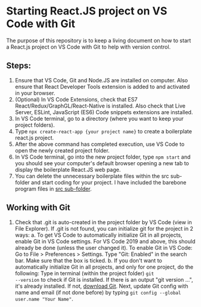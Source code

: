 # Starting React.JS project on VS Code with Git  

The purpose of this repository is to keep a living document on how to start a React.js project on VS Code 
with Git to help with version control.

## Steps:
1.  Ensure that VS Code, Git and Node.JS are installed on computer. Also ensure that React Developer 
Tools extension is added to and activated in your browser.
2.  (Optional) In VS Code Extensions, check that ES7 React/Redux/GraphGL/React-Native is installed. Also check that 
Live Server, ESLint, JavaScript (ES6) Code snippets extensions are installed.
3.  In VS Code terminal, go to a directory (where you want to keep your project folders). 
4.  Type `npx create-react-app {your project name}` to create a boilerplate react.js project.
5.  After the above command has completed execution, use VS Code to open the newly created project folder. 
6.  In VS Code terminal, go into the new project folder, type `npm start` and you should see your 
computer's default browser opening a new tab to display the boilerplate React.JS web page.
7.  You can delete the unnecessary boilerplate files within the src sub-folder and start coding for your 
project. I have included the barebone program files in [src sub-folder](./src).

## Working with Git
1.  Check that .git is auto-created in the project folder by VS Code (view in File Explorer). 
    If .git is not found, you can initialize git for the project in 2 ways:
        a.  To get VS Code to automatically initialize Git in all projects, enable Git in VS Code settings. For VS Code 2019 and above, this should already be done (unless the               user changed it). To enable Git in VS Code: Go to File > Preferences > Settings. Type "Git: Enabled" in the search bar. Make sure that the box is ticked.
        b.  If you don't want to automatically initialize Git in all projects, and only for one project, do the following: Type in terminal (within the project folder) `git                   --version` to check if Git is installed. If there is an output "git version ...", it's already installed. If not, [download Git](https://git-scm.com/downloads/).
            Next, update Git config with name and email (if not done before) by typing `git config --global user.name "Your Name"`.
